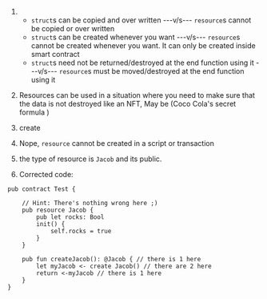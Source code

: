 1. * `struct`s can be copied and over written                                   ---v/s---  `resource`s cannot be copied or over written
   * `struct`s can be created whenever you want                                 ---v/s---  `resource`s cannot be created whenever you want. It can only be created inside smart contract
   * `struct`s need not be returned/destroyed at the end function using it      ---v/s---  `resource`s must be moved/destroyed at the end function using it

2.  Resources can be used in a situation where you need to make sure that the data is not destroyed like an NFT, May be (Coco Cola's secret formula )

3.  create

4.  Nope, `resource`  cannot be created in a script or transaction

5.  the type of resource is `Jacob` and its public.

6. Corrected code:

```
pub contract Test {

    // Hint: There's nothing wrong here ;)
    pub resource Jacob {
        pub let rocks: Bool
        init() {
            self.rocks = true
        }
    }

    pub fun createJacob(): @Jacob { // there is 1 here
        let myJacob <- create Jacob() // there are 2 here
        return <-myJacob // there is 1 here
    }
}

  ```

